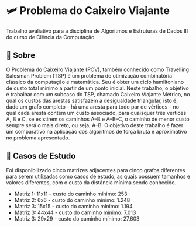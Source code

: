 # 🛩 Problema do Caixeiro Viajante
Trabalho avaliativo para a disciplina de Algoritmos e Estruturas de Dados III do curso de Ciência da Computação.

## 📖 Sobre
O Problema do Caixeiro Viajante (PCV), também conhecido como Travelling Salesman Problem (TSP) é um problema de otimização combinatória clássico da computação e matemática. Seu é obter um ciclo hamiltoniano de custo total mínimo a partir de um ponto inicial.
Neste trabalho, o objetivo é trabalhar com um subcaso do TSP, chamado Caixeiro Viajante Métrico, no qual os custos das arestas satisfazem a desigualdade triangular, isto é, dado um grafo completo – há uma aresta para todo par de vértices – no qual cada aresta contém um custo associado, para quaisquer três vértices A, B e C, se existirem os caminhos A–B e A–B–C, o caminho de menor custo sempre será o mais direto, ou seja, A–B.
O objetivo deste trabalho é fazer um comparativo na aplicação dos algoritmos de força bruta e aproximativo no problema apresentado. 

## 🔎 Casos de Estudo
Foi disponibilizado cinco matrizes adjacentes para cinco grafos diferentes para serem utilizadas como casos de estudo, as quais possuem tamanhos e valores diferentes, com o custo da distância mínima sendo conhecido.
- Matriz 1: 11x11 - custo do caminho mínimo:  253
- Matriz 2: 6x6 - custo do caminho mínimo:  1.248
- Matriz 3: 15x15 - custo do caminho mínimo: 1.194
- Matriz 3: 44x44 - custo do caminho mínimo: 7.013
- Matriz 3: 29x29 - custo do caminho mínimo: 27.603



